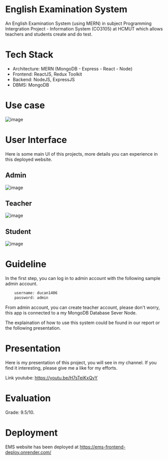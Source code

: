 # English Examination System

An English Examination System (using MERN) in subject Programming Intergration Project - Information System (CO3105) at HCMUT which allows teachers and
students create and do test. 

# Tech Stack

* Architecture: MERN (MongoDB - Express - React - Node)
* Frontend: ReactJS, Redux Toolkit
* Backend: NodeJS, ExpressJS
* DBMS: MongoDB

# Use case
![image](https://user-images.githubusercontent.com/86992472/216091394-209be9fe-8c5f-4f1f-be3f-c5f17a0195f5.png)

# User Interface

Here is some main UI of this projects, more details you can experience in this deployed website.

## Admin

![image](https://user-images.githubusercontent.com/86992472/216093452-2d2daee1-b346-45bb-b269-0c52a7079d7f.png)

## Teacher

![image](https://user-images.githubusercontent.com/86992472/216094658-5babab53-4b51-4064-82cb-4a05f83985aa.png)

##  Student

![image](https://user-images.githubusercontent.com/86992472/216094995-e58f86bc-26a2-40b6-8d92-bff29abdb99f.png)

# Guideline
In the first step, you can log in to admin account with the following sample admin account.
```bash
    username: ducan1406
    password: admin
```
From admin account, you can create teacher account, please don't worry, this app is connected to a my MongoDB Database Sever Node.

The explaination of how to use this system could be found in our report or the following presentation.

# Presentation

Here is my presentation of this project, you will see in my channel. If you find it interesting, please give me a like for my efforts.

Link youtube: https://youtu.be/H7sTejKxQvY

# Evaluation

Grade: 9.5/10.

# Deployment

EMS website has been deployed at https://ems-frontend-deploy.onrender.com/
